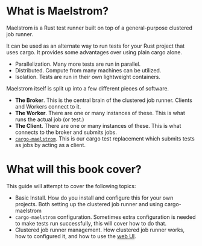 # What is Maelstrom?
Maelstrom is a Rust test runner built on top of a general-purpose clustered job
runner.

It can be used as an alternate way to run tests for your Rust project that uses
cargo. It provides some advantages over using plain cargo alone.

- Parallelization. Many more tests are run in parallel.
- Distributed. Compute from many machines can be utilized.
- Isolation. Tests are run in their own lightweight containers.

Maelstrom itself is split up into a few different pieces of software.

- **The Broker**. This is the central brain of the clustered job runner. Clients
  and Workers connect to it.
- **The Worker**. There are one or many instances of these. This is what runs
  the actual job (or test.)
- **The Client**. There are one or many instances of these. This is what
  connects to the broker and submits jobs.
- [`cargo-maelstrom`](./cargo_maelstrom.md). This is our cargo test
  replacement which submits tests as jobs by acting as a client.

# What will this book cover?
This guide will attempt to cover the following topics:

- Basic Install. How do you install and configure this for your own projects.
  Both setting up the clustered job runner and using cargo-maelstrom
- `cargo-maelstrom` configuration. Sometimes extra configuration is needed to make
  tests run successfully, this will cover how to do that.
- Clustered job runner management. How clustered job runner works, how to
  configured it, and how to use the
    [web UI](./clustered_job_runner_management/web_ui.md).
